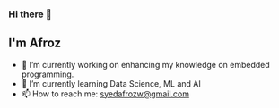 ### Hi there 👋

## I'm Afroz

- 🔭 I’m currently working on enhancing my knowledge on embedded programming.
- 🌱 I’m currently learning Data Science, ML and AI
- 📫 How to reach me: syedafrozw@gmail.com
  
<!--
**syedafrozw/syedafrozw** is a ✨ _special_ ✨ repository because its `README.md` (this file) appears on your GitHub profile.

Here are some ideas to get you started:

- 🔭 I’m currently working on enhancing my knowledge on embedded programming.
- 🌱 I’m currently learning Data Science
- 👯 I’m looking to collaborate on ...
- 🤔 I’m looking for help with ...
- 💬 Ask me about ...
- 📫 How to reach me: ...
- 😄 Pronouns: ...
- ⚡ Fun fact: ...
-->
